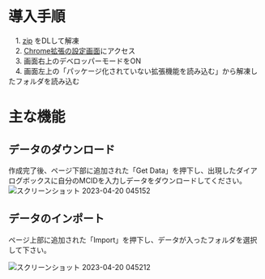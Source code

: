 # 導入手順

　1. [zip](https://github.com/cadenza-system/Tier-Maker-average/releases/download/v1.0.0/tier-maker-manager.zip) をDLして解凍<br/>
　2. [Chrome拡張の設定画面](https://chrome://extensions)にアクセス<br/>
　3. 画面右上のデベロッパーモードをON<br/>
　4. 画面左上の「パッケージ化されていない拡張機能を読み込む」から解凍したフォルダを読み込む<br/>

# 主な機能

## データのダウンロード

作成完了後、ページ下部に追加された「Get Data」を押下し、出現したダイアログボックスに自分のMCIDを入力しデータをダウンロードしてください。
![スクリーンショット 2023-04-20 045152](https://user-images.githubusercontent.com/77297879/233184854-aa3a974e-ebf9-4e78-b8fa-ba3ca869ddc8.png)


## データのインポート

ページ上部に追加された「Import」を押下し、データが入ったフォルダを選択して下さい。

![スクリーンショット 2023-04-20 045212](https://user-images.githubusercontent.com/77297879/233184888-8e972c47-2f6a-484b-8fed-16a2b7c50913.png)
